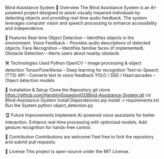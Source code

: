 Blind Assistance System
📌 Overview
The Blind Assistance System is an AI-powered project designed to assist visually impaired individuals by detecting objects and providing real-time audio feedback. The system leverages computer vision and speech processing to enhance accessibility and independence.

🚀 Features
Real-time Object Detection – Identifies objects in the environment.
Voice Feedback – Provides audio descriptions of detected objects.
Face Recognition – Identifies familiar faces (if implemented).
Obstacle Detection – Alerts users about nearby obstacle.

🛠️ Technologies Used
Python
OpenCV – Image processing & object detection
TensorFlow/Keras – Deep learning for recognition
Text-to-Speech (TTS) API – Converts text to voice feedback
YOLO / SSD / Haarcascades – Object detection models


📌 Installation & Setup
Clone the Repository
git clone https://github.com/HarshiniGopagoni03/Blind-Assistance-System.git
cd Blind-Assistance-System
Install Dependencies
pip install -r requirements.txt
Run the System
python object_detection.py

🏆 Future Improvements
Implement AI-powered voice assistants for better interaction.
Enhance real-time processing with optimized models.
Add gesture recognition for hands-free control.

🤝 Contribution
Contributions are welcome! Feel free to fork the repository and submit pull requests.

📜 License
This project is open-source under the MIT License.

